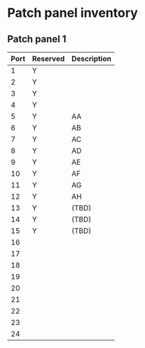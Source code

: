 # Patch panel inventory

## Patch panel 1

| Port | Reserved | Description |
|------|----------|-------------|
| 1    | Y        |             |
| 2    | Y        |             |
| 3    | Y        |             |
| 4    | Y        |             |
| 5    | Y        | AA          |
| 6    | Y        | AB          |
| 7    | Y        | AC          |
| 8    | Y        | AD          |
| 9    | Y        | AE          |
| 10   | Y        | AF          |
| 11   | Y        | AG          |
| 12   | Y        | AH          |
| 13   | Y        | (TBD)       |
| 14   | Y        | (TBD)       |
| 15   | Y        | (TBD)       |
| 16   |          |             |
| 17   |          |             |
| 18   |          |             |
| 19   |          |             |
| 20   |          |             |
| 21   |          |             |
| 22   |          |             |
| 23   |          |             |
| 24   |          |             |
